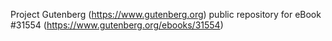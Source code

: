Project Gutenberg (https://www.gutenberg.org) public repository for eBook #31554 (https://www.gutenberg.org/ebooks/31554)
